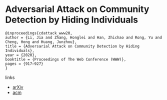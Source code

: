 # Adversarial Attack on Community Detection by Hiding Individuals

```
@inproceedings{cdattack_www20,
author = {Li, Jia and Zhang, Honglei and Han, Zhichao and Rong, Yu and Cheng, Hong and Huang, Junzhou},
title = {Adversarial Attack on Community Detection by Hiding Individuals},
year = {2020},
booktitle = {Proceedings of The Web Conference (WWW)},
pages = {917–927}
}
```

links
- [arXiv](https://arxiv.org/abs/2001.07933)
- [acm](https://dl.acm.org/doi/abs/10.1145/3366423.3380171)
